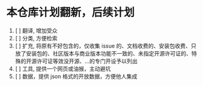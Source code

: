 # 本仓库计划翻新，后续计划

1. [ ] 翻译, 增加受众
2. [ ] 分类, 方便检索
3. [ ] 扩充, 将原有不好包含的，仅收集 issue 的、文档收费的、安装包收费、只放了安装包的、社区版本与商业版本功能不一致的、未指定开源许可证的、特殊的开源许可证等效没开源、...的专门开设予以列出
4. [ ] 工具, 提供一个网页或油猴，主动避坑
5. [ ] 数据，提供 json 格式的开放数据，方便他人集成
